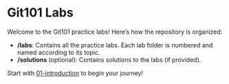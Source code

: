 # Git101 Labs

Welcome to the Git101 practice labs! Here’s how the repository is organized:

- **/labs**: Contains all the practice labs. Each lab folder is numbered and named according to its topic.
- **/solutions** (optional): Contains solutions to the labs (if provided).

Start with [01-introduction](labs/01-introduction/README.md) to begin your journey!
